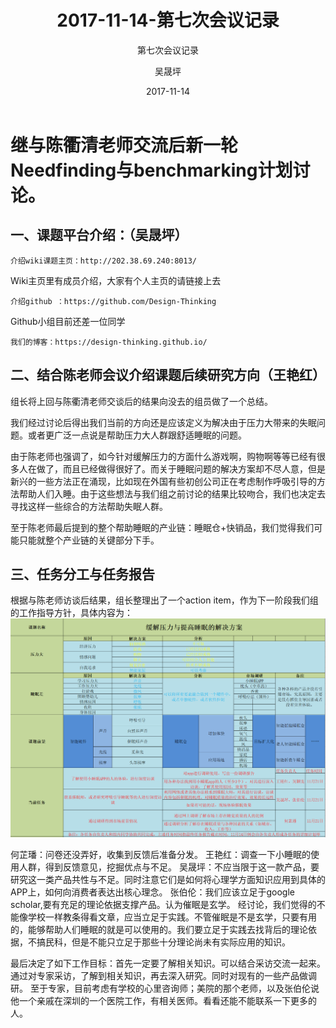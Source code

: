 ﻿---
layout:     post
title:      2017-11-14-第七次会议记录
subtitle:   第七次会议记录
date:       2017-11-14
author:     吴晟坪
header-img: img/Meeting_Record_bg.png
catalog: true
tags:
    - Meeting
---
# 继与陈衢清老师交流后新一轮Needfinding与benchmarking计划讨论。

## 一、课题平台介绍：（吴晟坪）

	介绍wiki课题主页：http://202.38.69.240:8013/ 
	
Wiki主页里有成员介绍，大家有个人主页的请链接上去

	介绍github ：https://github.com/Design-Thinking 
	
Github小组目前还差一位同学

	我们的博客：https://design-thinking.github.io/ 
	
## 二、结合陈老师会议介绍课题后续研究方向（王艳红）
组长将上回与陈衢清老师交谈后的结果向没去的组员做了一个总结。

我们经过讨论后得出我们当前的方向还是应该定义为解决由于压力大带来的失眠问题。或者更广泛一点说是帮助压力大人群跟舒适睡眠的问题。

由于陈老师也强调了，如今针对缓解压力的方面什么游戏啊，购物啊等等已经有很多人在做了，而且已经做得很好了。而关于睡眠问题的解决方案却不尽人意，但是新兴的一些方法正在涌现，比如现在外国有些初创公司正在考虑制作呼吸引导的方法帮助人们入睡。由于这些想法与我们组之前讨论的结果比较吻合，我们也决定去寻找这样一些综合的方法帮助失眠人群。

至于陈老师最后提到的整个帮助睡眠的产业链：睡眠仓+快销品，我们觉得我们可能只能就整个产业链的关键部分下手。

## 三、任务分工与任务报告
根据与陈老师访谈后结果，组长整理出了一个action item，作为下一阶段我们组的工作指导方针，具体内容为：
![](https://github.com/Design-Thinking/Design-Thinking.github.io/blob/master/img/meeting_Record/7-1.png?raw=true)

何芷璠：问卷还没弄好，收集到反馈后准备分发。
王艳红：调查一下小睡眠的使用人群，得到反馈意见，挖掘优点与不足。
吴晟坪：不应当限于这一款产品，要研究这一类产品共性与不足。同时注意它们是如何将心理学方面知识应用到具体的APP上，如何向消费者表达出核心理念。
张伯伦：我们应该立足于google scholar,要有充足的理论依据支撑产品。认为催眠是玄学。
经讨论，我们觉得的不能像学校一样教条得看文章，应当立足于实践。不管催眠是不是玄学，只要有用的，能够帮助人们睡眠的就是可以使用的。我们要立足于实践去找背后的理论依据，不搞民科，但是不能只立足于那些十分理论尚未有实际应用的知识。

最后决定了如下工作目标：首先一定要了解相关知识。可以结合采访交流一起来。通过对专家采访，了解到相关知识，再去深入研究。同时对现有的一些产品做调研。
至于专家，目前考虑有学校的心里咨询师；美院的那个老师，以及张伯伦说他一个亲戚在深圳的一个医院工作，有相关医师。看看还能不能联系一下更多的人。


